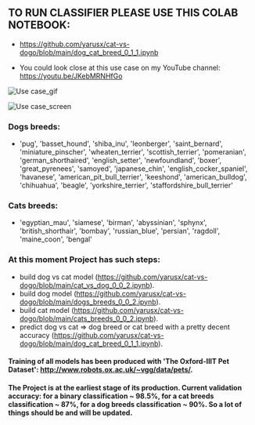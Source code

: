 ## TO RUN CLASSIFIER PLEASE USE THIS COLAB NOTEBOOK:

  * https://github.com/yarusx/cat-vs-dogo/blob/main/dog_cat_breed_0_1_1.ipynb

  * You could look close at this use case on my YouTube channel: https://youtu.be/JKebMRNHfGo

![Use case_gif](https://github.com/yarusx/cat-vs-dogo/blob/main/usecase.gif)

![Use case_screen](https://github.com/yarusx/cat-vs-dogo/raw/main/dvc_usecase.png)

### Dogs breeds:
 * 'pug', 'basset_hound', 'shiba_inu', 'leonberger', 'saint_bernard', 'miniature_pinscher', 'wheaten_terrier', 'scottish_terrier', 'pomeranian', 'german_shorthaired', 'english_setter', 'newfoundland', 'boxer', 'great_pyrenees', 'samoyed', 'japanese_chin', 'english_cocker_spaniel', 'havanese', 'american_pit_bull_terrier', 'keeshond', 'american_bulldog', 'chihuahua', 'beagle', 'yorkshire_terrier', 'staffordshire_bull_terrier'

### Cats breeds:
 * 'egyptian_mau', 'siamese', 'birman', 'abyssinian', 'sphynx', 'british_shorthair', 'bombay', 'russian_blue', 'persian', 'ragdoll', 'maine_coon', 'bengal'

### At this moment Project has such steps:
  * build dog vs cat model (https://github.com/yarusx/cat-vs-dogo/blob/main/cat_vs_dog_0_0_2.ipynb).
  * build dog model (https://github.com/yarusx/cat-vs-dogo/blob/main/dogs_breeds_0_0_2.ipynb).
  * build cat model (https://github.com/yarusx/cat-vs-dogo/blob/main/cats_breeds_0_0_2.ipynb).
  * predict dog vs cat => dog breed or cat breed with a pretty decent accuracy (https://github.com/yarusx/cat-vs-dogo/blob/main/dog_cat_breed_0_1_1.ipynb).

#### Training of all models has been produced with 'The Oxford-IIIT Pet Dataset': http://www.robots.ox.ac.uk/~vgg/data/pets/.

#### The Project is at the earliest stage of its production. Current validation accuracy: for a binary classification ~ 98.5%, for a cat breeds classification ~ 87%, for a dog breeds classification ~ 90%. So a lot of things should be and will be updated.
